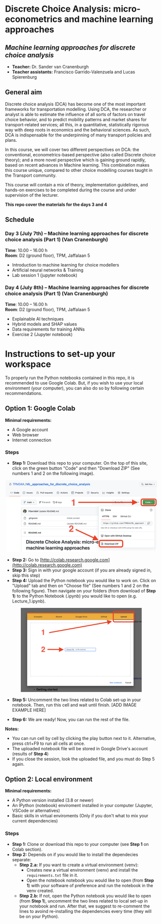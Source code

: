 # Discrete Choice Analysis: micro-econometrics and machine learning approaches
## *Machine learning approaches for discrete choice analysis*

- **Teacher:** Dr. Sander van Cranenburgh
- **Teacher assistants:** Francisco Garrido-Valenzuela and Lucas Spierenburg

## General aim
Discrete choice analysis (DCA) has become one of the most important frameworks for transportation modelling. Using DCA, the researcher or analyst is able to estimate the influence of all sorts of factors on travel choice behavior, and to predict mobility patterns and market shares for transport-related services; all this, in a quantitative, statistically rigorous way with deep roots in economics and the behavioral sciences. As such, DCA is indispensable for the underpinning of many transport policies and plans.

In this course, we will cover two different perspectives on DCA: the conventional, econometrics-based perspective (also called Discrete choice theory); and a more novel perspective which is gaining ground rapidly, based on recent advances in Machine learning. This combination makes this course unique, compared to other choice modelling courses taught in the Transport community.

This course will contain a mix of theory, implementation guidelines, and hands-on exercises to be completed during the course and under supervision of the lecturer.

**This repo cover the materials for the days 3 and 4**

## Schedule

### Day 3 (July 7th) – Machine learning approaches for discrete choice analysis (Part 1) (Van Cranenburgh)
**Time**: 10.00 – 16.00 h<br>
**Room**: D2 (ground floor), TPM, Jaffalaan 5
- Introduction to machine learning for choice modellers
- Artificial neural networks & Training
- Lab session 1 (jupyter notebook)


### Day 4 (July 8th) – Machine learning approaches for discrete choice analysis (Part 1) (Van Cranenburgh)
**Time**: 10.00 – 16.00 h<br>
**Room**: D2 (ground floor), TPM, Jaffalaan 5
- Explainable AI techniques
- Hybrid models and SHAP values
- Data requirements for training ANNs
- Exercise 2 (Jupyter notebook)

# Instructions to set-up your workspace

To properly run the Python notebooks contained in this repo, it is recommended to use Google Colab. But, if you wish to use your local environment (your computer), you can also do so by following certain recommendations.

## Option 1: Google Colab

**Minimal requirements:**
- A Google account
- Web browser
- Internet connection

### Steps
- **Step 1:** Download this repo to your computer. On the top of this site, click on the green button "Code" and then "Download ZIP" (See numbers 1 and 2 on the following image).
<p align="center">
  <img width="500" src="https://github.com/FGarridoV/resources/blob/main/Downloading%20repo.png">
</p>

- **Step 2:** Go to [http://colab.research.google.com](http://colab.research.google.com)
- **Step 3:** Sign in with your google account (if you are already signed in, skip this step)
- **Step 4:** Upload the Python notebook you would like to work on. Click on "Upload" tab and then on "Choose file" (See numbers 1 and 2 on the following figure). Then navigate on your folders (from download of **Step 1**) to the Python Notebook (.ipynb) you would like to open (e.g. Lecture_1.ipynb).
<p align="center">
  <img width="400" src="https://github.com/FGarridoV/resources/blob/main/Opening%20ipynb.png?raw=true">
</p>

- **Step 5:** Uncomment the two lines related to Colab set-up in your notebook. Then, run this cell and wait until finish.
[ADD IMAGE EXAMPLE HERE]

- **Step 6:** We are ready! Now, you can run the rest of the file.

**Notes:**
- You can run cell by cell by clicking the play button next to it. Alternative, press ctrl+F9 to run all cells at once.
- The uploaded notebook file will be stored in Google Drive's account (results of **Step 4**)
- If you close the session, look the uploaded file, and you must do Step 5 again.


## Option 2: Local environment

**Minimal requirements:**
- A Python version installed (3.8 or newer)
- An IPython (notebook) enviroment installed in your computer (Jupyter, VSCode or alternatives)
- Basic skills in virtual enviroments (Only if you don't what to mix your current dependencies)

### Steps
- **Step 1:** Clone or download this repo to your computer (see **Step 1** on Colab section).
- **Step 2:** Depends on if you would like to install the dependecies separate:
  - **Step 2.a:** If you want to create a virtual environment (venv):
    - Creates new a virtual environment (venv) and install the `requirements.txt` file in it.
    - Open the notebook notebook you would like to open (from **Step 1**) with your software of preference and run the notebook in the venv created.
  - **Step 2.b:** If not, open the Python notebook you would like to open (from **Step 1**), uncomment the two lines related to local set-up in your notebook and run. After that, we suggest to re-comment the lines to avoind re-installing the dependencies every time (they will be on your Python).


